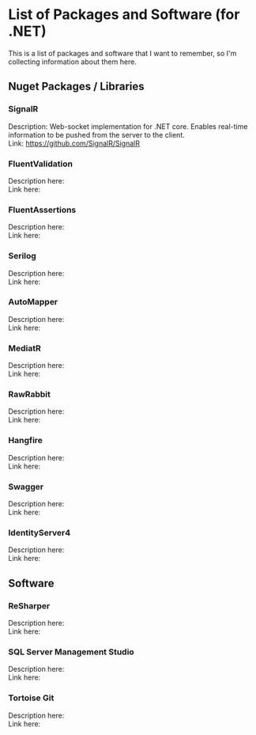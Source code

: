 # List of Packages and Software (for .NET)
This is a list of packages and software that I want to remember, so I'm collecting information about them here.

## Nuget Packages / Libraries
### SignalR
Description: Web-socket implementation for .NET core. Enables real-time information to be pushed from the server to the client.\
Link: https://github.com/SignalR/SignalR

### FluentValidation
Description here:\
Link here:

### FluentAssertions
Description here:\
Link here:

### Serilog
Description here:\
Link here:

### AutoMapper
Description here:\
Link here:

### MediatR
Description here:\
Link here:

### RawRabbit
Description here:\
Link here:

### Hangfire
Description here:\
Link here:

### Swagger
Description here:\
Link here:

### IdentityServer4
Description here:\
Link here:

## Software
### ReSharper
Description here:\
Link here:

### SQL Server Management Studio
Description here:\
Link here:

### Tortoise Git
Description here:\
Link here:
